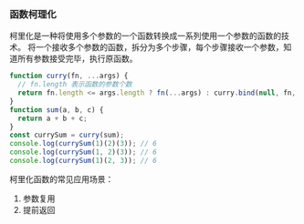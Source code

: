 ### 函数柯理化
柯里化是一种将使用多个参数的一个函数转换成一系列使用一个参数的函数的技术。
将一个接收多个参数的函数，拆分为多个步骤，每个步骤接收一个参数，知道所有参数接受完毕，执行原函数。

```js
function curry(fn, ...args) {
  // fn.length 表示函数的参数个数
  return fn.length <= args.length ? fn(...args) : curry.bind(null, fn, ...args)
}
function sum(a, b, c) {
  return a + b + c;
}
const currySum = curry(sum);
console.log(currySum(1)(2)(3)); // 6
console.log(currySum(1, 2)(3)); // 6
console.log(currySum(1)(2, 3)); // 6
```

柯里化函数的常见应用场景：
1. 参数复用
2. 提前返回